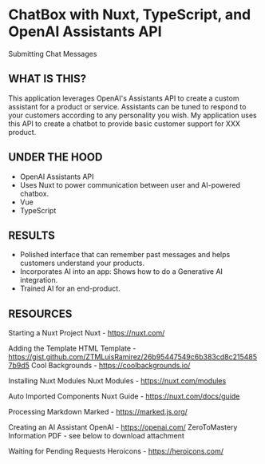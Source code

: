# ChatBox with Nuxt, TypeScript, and OpenAI Assistants API

Submitting Chat Messages

## WHAT IS THIS?

This application leverages OpenAI's Assistants API to create a custom assistant for a product or service. Assistants can be tuned to respond to your customers according to any personality you wish. My application uses this API to create a chatbot to provide basic customer support for XXX product.

## UNDER THE HOOD

- OpenAI Assistants API
- Uses Nuxt to power communication between user and AI-powered chatbox.
- Vue
- TypeScript

## RESULTS

- Polished interface that can remember past messages and helps customers understand your products.
- Incorporates AI into an app: Shows how to do a Generative AI integration.
- Trained AI for an end-product.

## RESOURCES

Starting a Nuxt Project
Nuxt - https://nuxt.com/ 

Adding the Template
HTML Template - https://gist.github.com/ZTMLuisRamirez/26b95447549c6b383cd8c2154857b9d5 
Cool Backgrounds - https://coolbackgrounds.io/ 

Installing Nuxt Modules
Nuxt Modules - https://nuxt.com/modules

Auto Imported Components
Nuxt Guide - https://nuxt.com/docs/guide 

Processing Markdown
Marked - https://marked.js.org/ 

Creating an AI Assistant
OpenAI - https://openai.com/ 
ZeroToMastery Information PDF - see below to download attachment

Waiting for Pending Requests
Heroicons - https://heroicons.com/


